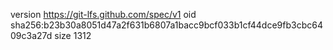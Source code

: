 version https://git-lfs.github.com/spec/v1
oid sha256:b23b30a8051d47a2f631b6807a1bacc9bcf033b1cf44dce9fb3cbc6409c3a27d
size 1312
